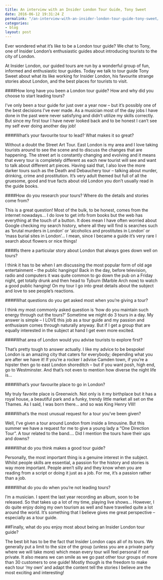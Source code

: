 ```yaml
---
title: An interview with an Insider London Tour Guide, Tony Sweet
date: 2016-06-12 19:31:24 Z
permalink: "/an-interview-with-an-insider-london-tour-guide-tony-sweet/"
categories:
- blog
layout: post
---
```


Ever wondered what it’s like to be a London tour guide? We chat to Tony, one of Insider London’s enthusiastic guides about introducing tourists to the city of London.

At Insider London, our guided tours are run by a wonderful group of fun, informed and enthusiastic tour guides. Today we talk to tour guide Tony Sweet about what its like working for Insider London, his favourite strange stories about London, and the best places for tourists to visit.

####How long have you been a London tour guide? How and why did you choose to start leading tours?

I’ve only been a tour guide for just over a year now – but it’s possibly one of the best decisions I’ve ever made. As a musician most of the day jobs I have done in the past were never satisfying and didn’t utilize my skills correctly. But since my first tour I have never looked back and to be honest I can’t see my self ever doing another day job!

####What’s your favourite tour to lead? What makes it so great?

Without a doubt the Street Art Tour. East London is my area and I love taking tourists around to see the scene and to discuss the changes that are happening. The street art is constantly changing and evolving and it means that every tour is completely different as each new tourist will see and want to talk about different art pieces. Having said that, I also love the more darker tours such as the Death and Debauchery tour – talking about murder, drinking, crime and prostitution. It’s very adult themed but full of all the gruesome, good and true facts about old London you don’t usually read in the guide books.

####How do you research your tours? Where do the details and stories come from?

This is a great question! Most of the bulk, to be honest, comes from the internet nowadays… I do love to get info from books but the web has everything at the touch of a button. It does mean I have often worried about Google checking my search history, where all they will find is searches such as ‘brutal murders in London’ or  ‘alcoholics and prostitutes in London’ or ‘mass burial sites in London’… I mean, since I became a guide it’s very rare I search about flowers or nice things!

####Is there a particular story about London that always goes down well on tours?

I think it has to be when I am discussing the most popular form of old age entertainment – the public hangings! Back in the day, before television, radio and computers it was quite common to go down the pub on a Friday night, get totally drunk and then head to Tyburn (Marble Arch now) to watch a good public hanging! On my tour I go into great details about the subject and love to see people’s reactions.

####What questions do you get asked most when you’re giving a tour?

I think my most commonly asked question is ‘how do you maintain such energy through out the tours?’ Sometime we might do 3 tours in a day. My answer is simple – I LOVE this job as a tour guide and my passion and enthusiasm comes through naturally anyway. But if I get a group that are equally interested in the subject at hand I get even more excited.

####What area of London would you advise tourists to explore first?

That’s pretty tough to answer actually. I like my advice to be bespoke! London is an amazing city that caters for everybody; depending what you are after we have it! If you’re a rocker I advise Camden town, if you’re a hipster then go to east London shoreditch – but if you want posh, high end, go to Westminster. And that’s not even to mention how diverse the night life is…

####What’s your favourite place to go in London?

My truly favorite place is Greenwich. Not only is it my birthplace but it has a royal house, a beautiful park and a funky, trendy little market all set on the Thames. As I said, I was born there… and so was King Henry VIII!

####What’s the most unusual request for a tour you’ve been given?

Well, I’ve given a tour around London from inside a limousine. But this summer we have a request for me to give a young lady a “One Direction Tour”. A tour related to the band…. Did I mention the tours have their ups and downs?

####What do you think makes a good tour guide?

Personally, the most important thing is a genuine interest in the subject. Whilst people skills are essential, a passion for the history and stories is way more important. People aren’t silly and they know when you are reading from a script or doing it just as a job. For me, it’s a passion rather than a job.

####What do you do when you’re not leading tours?

I’m a musician. I spent the last year recording an album, soon to be released. So that takes up a lot of my time, playing live shows… However, I do quite enjoy doing my own tourism as well and have travelled quite a lot around the world. It’s something that I believe gives me great perspective – especially as a tour guide.

##Finally, what do you enjoy most about being an Insider London tour guide?

The best bit has to be the fact that Insider London caps all of its tours. We generally put a limit to the size of the group (unless you are a private party where we will take more) which mean every tour will feel personal if not private. It also means we can smile as we go past other tour groups of more than 30 customers to one guide! Mostly though is the freedom to make each tour ‘my own’ and adapt the content tell the stories I believe are the most exciting and interesting!
